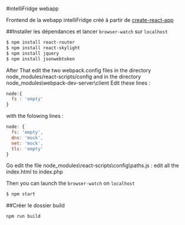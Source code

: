 #intelliFridge webapp

Frontend de la webapp intelliFridge créé à partir de [create-react-app](https://github.com/facebookincubator/create-react-app)

##Installer les dépendances et lancer `browser-watch` sur `localhost`

~~~bash
$ npm install react-router
$ npm install react-skylight
$ npm install jquery
$ npm install jsonwebtoken
~~~

After That edit the two webpack.config files in the directory node_modules/react-scripts/config 
and in the directory node_modules\webpack-dev-server\client
Edit these lines : 
~~~js
node:{
  fs : 'empty'
}
~~~
with the folowing lines :  
~~~js 
node: {
  fs: 'empty',
  dns: 'mock',
  net: 'mock',
  tls: 'empty'
}
~~~

Go edit the file node_modules\react-scripts\config\paths.js : 
edit all the index.html to index.php

Then you can launch the `browser-watch` on `localhost`
~~~bash
$ npm start
~~~

##Créer le dossier build

`npm run build`
